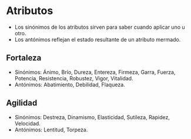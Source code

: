 # Atributos
- Los sinónimos de los atributos sirven para saber cuando aplicar uno u otro.
- Los antónimos reflejan el estado resultante de un atributo mermado. 

## Fortaleza
- Sinónimos: Ánimo, Brío, Dureza, Entereza, Firmeza, Garra, Fuerza, Potencia, Resistencia, Robustez, Vigor, Vitalidad.
- Antónimos: Abatimiento, Debilidad, Flaqueza.

## Agilidad
- Sinónimos: Destreza, Dinamismo, Elasticidad, Sutileza, Rapidez, Velocidad.
- Antónimos: Lentitud, Torpeza.